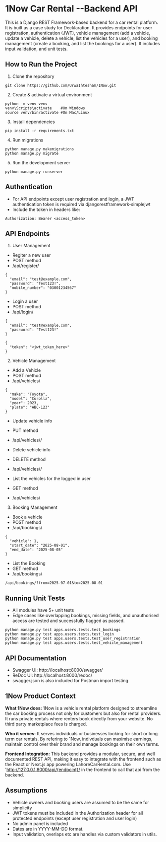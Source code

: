 # 1Now Car Rental --Backend API

This is a Django REST Framework-based backend for a car rental platform. It is built as a case study for Decklaration. It provides endpoints for user registration, authentication (JWT), vehicle management (add a vehicle, update a vehicle, delete a vehicle, list the vehicles for a user), and booking management (create a booking, and list the bookings for a user). It includes input validation, and unit tests.

## How to Run the Project
1. Clone the repository
```
git clone https://github.com/UrwaIhtesham/1Now.git
```

2. Create & activate a virtual environment
```
python -m venv venv
venv\Scripts\activate    #On Windows
source venv/bin/activate #On Mac/Linux
```

3. Install dependencies
```
pip install -r requirements.txt
```

4. Run migrations
```
python manage.py makemigrations
python manage.py migrate
```

5. Run the development server
```
python manage.py runserver
```

## Authentication 

- For API endpoints except user registration and login, a JWT authentication token is required via djangorestframework-simplejwt
- Include the token in headers like:
```
Authorization: Bearer <access_token>
```

## API Endpoints
1. User Management
- Regiter a new user
- POST method
- /api/register/
```
{
  "email": "test@example.com",
  "password": "Test123!",
  "mobile_number": "03001234567"
}
```

- Login a user
- POST method
- /api/login/
```
{
  "email": "test@example.com",
  "password": "Test123!"
}
```
```
{
  "token": "<jwt_token_here>"
}
```

2. Vehicle Management
- Add a Vehicle
- POST method
- /api/vehicles/
```
{
  "make": "Toyota",
  "model": "Corolla",
  "year": 2023,
  "plate": "ABC-123"
}
```

- Update vehicle info
- PUT method
- /api/vehicles/<id>/

- Delete vehicle info
- DELETE method
- /api/vehicles/<id>/

- List the vehicles for the logged in user
- GET method
- /api/vehicles/

3. Booking Management
- Book a vehicle
- POST method
- /api/bookings/
```
{
  "vehicle": 1,
  "start_date": "2025-08-01",
  "end_date": "2025-08-05"
}
```

- List the Booking
- GET method
- /api/bookings/
```
/api/bookings/?from=2025-07-01&to=2025-08-01
```

## Running Unit Tests
- All modules have 5+ unit tests
- Edge cases like overlapping bookings, missing fields, and unauthorised access are tested and successfully flagged as passed.
```
python manage.py test apps.users.tests.test_bookings
python manage.py test apps.users.tests.test_login
python manage.py test apps.users.tests.test_user_registration
python manage.py test apps.users.tests.test_vehicle_management
```

## API Documentation
- Swagger UI: http://localhost:8000/swagger/
- ReDoc UI: http://localhost:8000/redoc/
- swagger.json is also included for Postman import testing

## 1Now Product Context
**What 1Now does:**
1Now is a vehicle rental platform designed to streamline the car booking process not only for customers but also for rental providers. It runs private rentals where renters book directly from your website. No third party marketplace fees is charged. 

**Who it serves:**
It serves individuals or businesses looking for short or long term car rentals. By refering to 1Now, indivduals can maximise earnings, maintain control over their brand and manage bookings on their own terms.

**Frontend Integration:**
This backend provides a modular, secure, and well documented REST API, making it easy to integrate with the frontend such as the React or Next.js app powering LahoreCarRental.com. Use 'http://127.0.0.1:8000/api/{endpoint}/ in the frontend to call that api from the backend.

## Assumptions
- Vehicle owners and booking users are assumed to be the same for simplicity
- JWT tokens must be included in the Authorization header for all protected endpoints (except user registration and user login)
- No admin panel is included
- Dates are in YYYY-MM-DD format.
- Input validation, overlaps etc are handles via custom validators in utils.